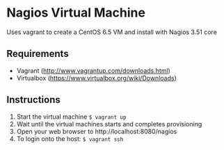 # Nagios Virtual Machine
Uses vagrant to create a CentOS 6.5 VM and install with Nagios 3.51 core

## Requirements
- Vagrant (http://www.vagrantup.com/downloads.html)
- Virtualbox (https://www.virtualbox.org/wiki/Downloads)

## Instructions

1. Start the virtual machine ```$ vagrant up```
2. Wait until the virtual machines starts and completes provisioning
3. Open your web browser to http://localhost:8080/nagios
4. To login onto the host: ```$ vagrant ssh```

